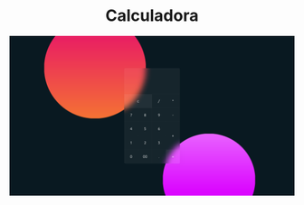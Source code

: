 <div align="center">
  <h1>Calculadora</h1>
  <img src="calculadora.png" alt="Calculadora" />
</div>
